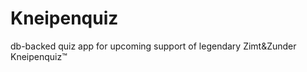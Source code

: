 Kneipenquiz
==========

db-backed quiz app for upcoming support of legendary Zimt&Zunder Kneipenquiz™
